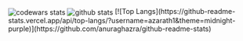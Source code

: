 <img align="center" alt="codewars stats" src="https://www.codewars.com/users/azarath1/badges/small" />
<img align="center" alt="github stats" src="https://github-readme-stats.vercel.app/api?username=azarath1&count_private=true&show_icons=true&theme=midnight-purple" />
[![Top Langs](https://github-readme-stats.vercel.app/api/top-langs/?username=azarath1&theme=midnight-purple)](https://github.com/anuraghazra/github-readme-stats)
